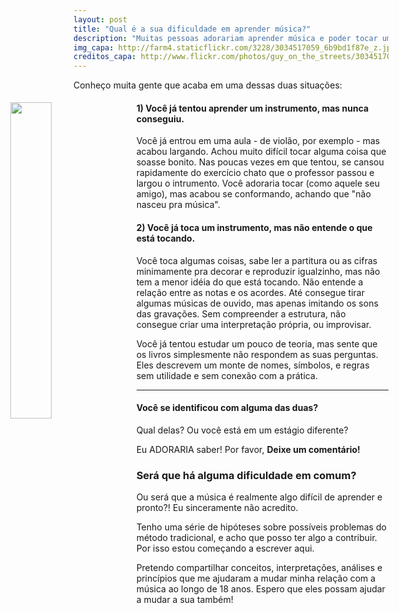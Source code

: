 ```yaml
---
layout: post
title: "Qual é a sua dificuldade em aprender música?"
description: "Muitas pessoas adorariam aprender música e poder tocar um instrumento. Boa parte até já iniciou algum processo de aprendizado, mas acabou desistindo. Porque aprender música parece tão difícil?"
img_capa: http://farm4.staticflickr.com/3228/3034517059_6b9bd1f87e_z.jpg
creditos_capa: http://www.flickr.com/photos/guy_on_the_streets/3034517059/
---
```


Conheço muita gente que acaba em uma dessas duas situações:

<a href="{{page.creditos_capa}}" target="_blank">
  <img src="{{page.img_capa}}" style='float:left; width:36%; margin: 5px 20px 20px -20%' />
</a>

#### 1) Você já tentou aprender um instrumento, mas nunca conseguiu.

  Você já entrou em uma aula - de violão, por exemplo - mas acabou largando. Achou muito difícil tocar alguma coisa que soasse bonito. Nas poucas vezes em que tentou, se cansou rapidamente do exercício chato que o professor passou e largou o intrumento. Você adoraria tocar (como aquele seu amigo), mas acabou se conformando, achando que "não nasceu pra música".

#### 2) Você já toca um instrumento, mas não entende o que está tocando.

  Você toca algumas coisas, sabe ler a partitura ou as cifras minimamente pra decorar e reproduzir igualzinho, mas não tem a menor idéia do que está tocando. Não entende a relação entre as notas e os acordes. Até consegue tirar algumas músicas de ouvido, mas apenas imitando os sons das gravações. Sem compreender a estrutura, não consegue criar uma interpretação própria, ou improvisar.
  
  Você já tentou estudar um pouco de teoria, mas sente que os livros simplesmente não respondem as suas perguntas. Eles descrevem um monte de nomes, símbolos, e regras sem utilidade e sem conexão com a prática.
  
***

#### Você se identificou com alguma das duas? 
  
  Qual delas? Ou você está em um estágio diferente? 
  
  Eu ADORARIA saber! Por favor, **Deixe um comentário!**
  
### Será que há alguma dificuldade em comum? 
  
  Ou será que a música é realmente algo difícil de aprender e pronto?! Eu sinceramente não acredito.
  
  Tenho uma série de hipóteses sobre possíveis problemas do método tradicional, e acho que posso ter algo a contribuir. Por isso estou começando a escrever aqui.
  
  Pretendo compartilhar conceitos, interpretações, análises e princípios que me ajudaram a mudar minha relação com a música ao longo de 18 anos. Espero que eles possam ajudar a mudar a sua também!
  

